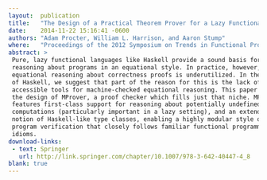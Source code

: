 ```yaml
---
layout:  publication
title:   "The Design of a Practical Theorem Prover for a Lazy Functional Language"
date:    2014-11-22 15:16:41 -0600
authors: "Adam Procter, William L. Harrison, and Aaron Stump"
where:   "Proceedings of the 2012 Symposium on Trends in Functional Programming (TFP'12), St Andrews, UK, June 2012"
abstract: >
 Pure, lazy functional languages like Haskell provide a sound basis for formal
 reasoning about programs in an equational style. In practice, however,
 equational reasoning about correctness proofs is underutilized. In the context
 of Haskell, we suggest that part of the reason for this is the lack of
 accessible tools for machine-checked equational reasoning. This paper outlines
 the design of MProver, a proof checker which fills just that niche. MProver
 features first-class support for reasoning about potentially undefined
 computations (particularly important in a lazy setting), and an extended
 notion of Haskell-like type classes, enabling a highly modular style of
 program verification that closely follows familiar functional programming
 idioms.
download-links:
 - text: Springer
   url: http://link.springer.com/chapter/10.1007/978-3-642-40447-4_8
blank: true
---
```

